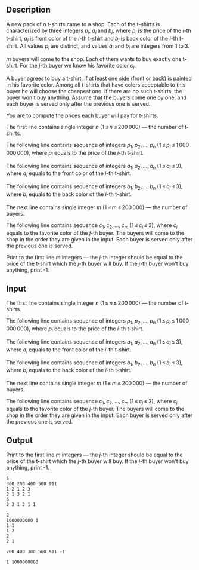 ## Description

<div><p>A new pack of <span class="tex-span"><i>n</i></span> t-shirts came to a shop. Each of the t-shirts is characterized by three integers <span class="tex-span"><i>p</i><sub class="lower-index"><i>i</i></sub></span>, <span class="tex-span"><i>a</i><sub class="lower-index"><i>i</i></sub></span> and <span class="tex-span"><i>b</i><sub class="lower-index"><i>i</i></sub></span>, where <span class="tex-span"><i>p</i><sub class="lower-index"><i>i</i></sub></span> is the price of the <span class="tex-span"><i>i</i></span>-th t-shirt, <span class="tex-span"><i>a</i><sub class="lower-index"><i>i</i></sub></span> is front color of the <span class="tex-span"><i>i</i></span>-th t-shirt and <span class="tex-span"><i>b</i><sub class="lower-index"><i>i</i></sub></span> is back color of the <span class="tex-span"><i>i</i></span>-th t-shirt. All values <span class="tex-span"><i>p</i><sub class="lower-index"><i>i</i></sub></span> are distinct, and values <span class="tex-span"><i>a</i><sub class="lower-index"><i>i</i></sub></span> and <span class="tex-span"><i>b</i><sub class="lower-index"><i>i</i></sub></span> are integers from <span class="tex-span">1</span> to <span class="tex-span">3</span>.</p><p><span class="tex-span"><i>m</i></span> buyers will come to the shop. Each of them wants to buy exactly one t-shirt. For the <span class="tex-span"><i>j</i></span>-th buyer we know his favorite color <span class="tex-span"><i>c</i><sub class="lower-index"><i>j</i></sub></span>.</p><p>A buyer agrees to buy a t-shirt, if at least one side (front or back) is painted in his favorite color. Among all t-shirts that have colors acceptable to this buyer he will choose the cheapest one. If there are no such t-shirts, the buyer won't buy anything. Assume that the buyers come one by one, and each buyer is served only after the previous one is served.</p><p>You are to compute the prices each buyer will pay for t-shirts.</p></div><div class="input-specification"><p>The first line contains single integer <span class="tex-span"><i>n</i></span> (<span class="tex-span">1 ≤ <i>n</i> ≤ 200 000</span>)&nbsp;— the number of t-shirts.</p><p>The following line contains sequence of integers <span class="tex-span"><i>p</i><sub class="lower-index">1</sub>, <i>p</i><sub class="lower-index">2</sub>, ..., <i>p</i><sub class="lower-index"><i>n</i></sub></span> (<span class="tex-span">1 ≤ <i>p</i><sub class="lower-index"><i>i</i></sub> ≤ 1 000 000 000</span>), where <span class="tex-span"><i>p</i><sub class="lower-index"><i>i</i></sub></span> equals to the price of the <span class="tex-span"><i>i</i></span>-th t-shirt.</p><p>The following line contains sequence of integers <span class="tex-span"><i>a</i><sub class="lower-index">1</sub>, <i>a</i><sub class="lower-index">2</sub>, ..., <i>a</i><sub class="lower-index"><i>n</i></sub></span> (<span class="tex-span">1 ≤ <i>a</i><sub class="lower-index"><i>i</i></sub> ≤ 3</span>), where <span class="tex-span"><i>a</i><sub class="lower-index"><i>i</i></sub></span> equals to the front color of the <span class="tex-span"><i>i</i></span>-th t-shirt.</p><p>The following line contains sequence of integers <span class="tex-span"><i>b</i><sub class="lower-index">1</sub>, <i>b</i><sub class="lower-index">2</sub>, ..., <i>b</i><sub class="lower-index"><i>n</i></sub></span> (<span class="tex-span">1 ≤ <i>b</i><sub class="lower-index"><i>i</i></sub> ≤ 3</span>), where <span class="tex-span"><i>b</i><sub class="lower-index"><i>i</i></sub></span> equals to the back color of the <span class="tex-span"><i>i</i></span>-th t-shirt.</p><p>The next line contains single integer <span class="tex-span"><i>m</i></span> (<span class="tex-span">1 ≤ <i>m</i> ≤ 200 000</span>)&nbsp;— the number of buyers. </p><p>The following line contains sequence <span class="tex-span"><i>c</i><sub class="lower-index">1</sub>, <i>c</i><sub class="lower-index">2</sub>, ..., <i>c</i><sub class="lower-index"><i>m</i></sub></span> (<span class="tex-span">1 ≤ <i>c</i><sub class="lower-index"><i>j</i></sub> ≤ 3</span>), where <span class="tex-span"><i>c</i><sub class="lower-index"><i>j</i></sub></span> equals to the favorite color of the <span class="tex-span"><i>j</i></span>-th buyer. The buyers will come to the shop in the order they are given in the input. Each buyer is served only after the previous one is served.</p><p> </p></div><div class="output-specification"><p>Print to the first line <span class="tex-span"><i>m</i></span> integers — the <span class="tex-span"><i>j</i></span>-th integer should be equal to the price of the t-shirt which the <span class="tex-span"><i>j</i></span>-th buyer will buy. If the <span class="tex-span"><i>j</i></span>-th buyer won't buy anything, print <span class="tex-font-style-tt">-1</span>.</p></div>

## Input

<p>The first line contains single integer <span class="tex-span"><i>n</i></span> (<span class="tex-span">1 ≤ <i>n</i> ≤ 200 000</span>)&nbsp;— the number of t-shirts.</p><p>The following line contains sequence of integers <span class="tex-span"><i>p</i><sub class="lower-index">1</sub>, <i>p</i><sub class="lower-index">2</sub>, ..., <i>p</i><sub class="lower-index"><i>n</i></sub></span> (<span class="tex-span">1 ≤ <i>p</i><sub class="lower-index"><i>i</i></sub> ≤ 1 000 000 000</span>), where <span class="tex-span"><i>p</i><sub class="lower-index"><i>i</i></sub></span> equals to the price of the <span class="tex-span"><i>i</i></span>-th t-shirt.</p><p>The following line contains sequence of integers <span class="tex-span"><i>a</i><sub class="lower-index">1</sub>, <i>a</i><sub class="lower-index">2</sub>, ..., <i>a</i><sub class="lower-index"><i>n</i></sub></span> (<span class="tex-span">1 ≤ <i>a</i><sub class="lower-index"><i>i</i></sub> ≤ 3</span>), where <span class="tex-span"><i>a</i><sub class="lower-index"><i>i</i></sub></span> equals to the front color of the <span class="tex-span"><i>i</i></span>-th t-shirt.</p><p>The following line contains sequence of integers <span class="tex-span"><i>b</i><sub class="lower-index">1</sub>, <i>b</i><sub class="lower-index">2</sub>, ..., <i>b</i><sub class="lower-index"><i>n</i></sub></span> (<span class="tex-span">1 ≤ <i>b</i><sub class="lower-index"><i>i</i></sub> ≤ 3</span>), where <span class="tex-span"><i>b</i><sub class="lower-index"><i>i</i></sub></span> equals to the back color of the <span class="tex-span"><i>i</i></span>-th t-shirt.</p><p>The next line contains single integer <span class="tex-span"><i>m</i></span> (<span class="tex-span">1 ≤ <i>m</i> ≤ 200 000</span>)&nbsp;— the number of buyers. </p><p>The following line contains sequence <span class="tex-span"><i>c</i><sub class="lower-index">1</sub>, <i>c</i><sub class="lower-index">2</sub>, ..., <i>c</i><sub class="lower-index"><i>m</i></sub></span> (<span class="tex-span">1 ≤ <i>c</i><sub class="lower-index"><i>j</i></sub> ≤ 3</span>), where <span class="tex-span"><i>c</i><sub class="lower-index"><i>j</i></sub></span> equals to the favorite color of the <span class="tex-span"><i>j</i></span>-th buyer. The buyers will come to the shop in the order they are given in the input. Each buyer is served only after the previous one is served.</p><p> </p>

## Output

<p>Print to the first line <span class="tex-span"><i>m</i></span> integers — the <span class="tex-span"><i>j</i></span>-th integer should be equal to the price of the t-shirt which the <span class="tex-span"><i>j</i></span>-th buyer will buy. If the <span class="tex-span"><i>j</i></span>-th buyer won't buy anything, print <span class="tex-font-style-tt">-1</span>.</p>





```input1
5
300 200 400 500 911
1 2 1 2 3
2 1 3 2 1
6
2 3 1 2 1 1

```




```input2
2
1000000000 1
1 1
1 2
2
2 1

```




```output1
200 400 300 500 911 -1 

```




```output2
1 1000000000 

```


